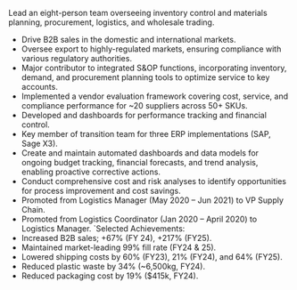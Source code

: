 Lead an eight-person team overseeing inventory control and materials planning, procurement, logistics, and wholesale trading.

- Drive B2B sales in the domestic and international markets.
- Oversee export to highly-regulated markets, ensuring compliance with various regulatory authorities.
- Major contributor to integrated S&OP functions, incorporating inventory, demand, and procurement planning tools to optimize service to key accounts.
- Implemented a vendor evaluation framework covering cost, service, and compliance performance for ~20 suppliers across 50+ SKUs.
- Developed and dashboards for performance tracking and financial control.
- Key member of transition team for three ERP implementations (SAP, Sage X3).
- Create and maintain automated dashboards and data models for ongoing budget tracking, financial forecasts, and trend analysis, enabling proactive corrective actions.
- Conduct comprehensive cost and risk analyses to identify opportunities for process improvement and cost savings.
- Promoted from Logistics Manager (May 2020 – Jun 2021) to VP Supply Chain.
- Promoted from Logistics Coordinator (Jan 2020 – April 2020) to Logistics Manager.
`Selected Achievements:
- Increased B2B sales; +67% (FY 24), +217% (FY25).
- Maintained market-leading 99% fill rate (FY24 & 25).
- Lowered shipping costs by 60% (FY23), 21% (FY24), and 64% (FY25).
- Reduced plastic waste by 34% (~6,500kg, FY24).
- Reduced packaging cost by 19% ($415k, FY24).
